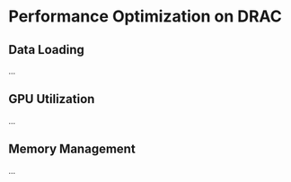 # Performance Optimization on DRAC

## Data Loading
...

## GPU Utilization
...

## Memory Management
...